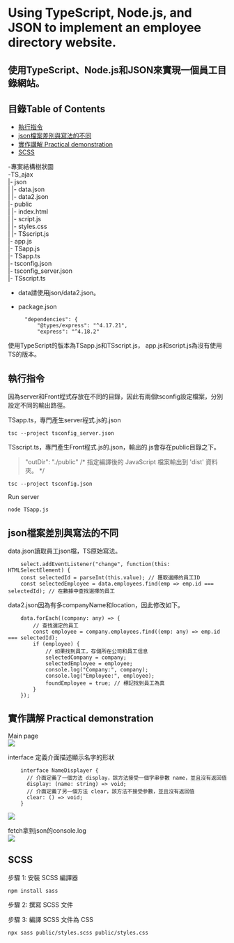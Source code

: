 # Using TypeScript, Node.js, and JSON to implement an employee directory website.
## 使用TypeScript、Node.js和JSON來實現一個員工目錄網站。

## 目錄Table of Contents
- [執行指令](#執行指令)
- [json檔案差別與寫法的不同](#json檔案差別與寫法的不同)
- [實作講解 Practical demonstration](#實作講解-Practical-demonstration)
- [SCSS](#SCSS)

-專案結構樹狀圖<br />
-TS_ajax <br />
  |- json <br />
  |  |- data.json <br />
  |  |- data2.json <br />
  |- public <br />
  |  |- index.html <br />
  |  |- script.js <br />
  |  |- styles.css <br />
  |  |- TSscript.js <br />
  |- app.js <br />
  |- TSapp.js <br />
  |- TSapp.ts <br />
  |- tsconfig.json <br />
  |- tsconfig_server.json <br />
  |- TSscript.ts <br />

- data請使用json/data2.json。

- package.json

        "dependencies": {
            "@types/express": "^4.17.21",
            "express": "^4.18.2"

使用TypeScript的版本為TSapp.js和TSscript.js，
app.js和script.js為沒有使用TS的版本。

## 執行指令
因為server和Front程式存放在不同的目錄，因此有兩個tsconfig設定檔案，分別設定不同的輸出路徑。

TSapp.ts，專門產生server程式.js的.json

    tsc --project tsconfig_server.json

TSscript.ts，專門產生Front程式.js的.json，輸出的.js會存在public目錄之下。
>"outDir": "./public"                    /* 指定編譯後的 JavaScript 檔案輸出到 'dist' 資料夾。 */

    tsc --project tsconfig.json

Run server

    node TSapp.js

## json檔案差別與寫法的不同
data.json讀取員工json檔，TS原始寫法。

        select.addEventListener("change", function(this: HTMLSelectElement) {
        const selectedId = parseInt(this.value); // 獲取選擇的員工ID
        const selectedEmployee = data.employees.find(emp => emp.id === selectedId); // 在數據中查找選擇的員工

data2.json因為有多companyName和location，因此修改如下。

        data.forEach((company: any) => {
            // 查找選定的員工
            const employee = company.employees.find((emp: any) => emp.id === selectedId);
            if (employee) {
                // 如果找到員工，存儲所在公司和員工信息
                selectedCompany = company;
                selectedEmployee = employee;
                console.log("Company:", company);
                console.log("Employee:", employee);
                foundEmployee = true; // 標記找到員工為真
            }
        });

## 實作講解 Practical demonstration

Main page <br />
![](https://github.com/weitsung50110/Type_script_node.js/blob/main/github_imgs/0.png)

interface 定義介面描述顯示名字的形狀 

        interface NameDisplayer {
          // 介面定義了一個方法 display，該方法接受一個字串參數 name，並且沒有返回值
          display: (name: string) => void;
          // 介面定義了另一個方法 clear，該方法不接受參數，並且沒有返回值
          clear: () => void;
        }
    
![](https://github.com/weitsung50110/Type_script_node.js/blob/main/github_imgs/1.png)

fetch拿到json的console.log <br />
![](https://github.com/weitsung50110/Type_script_node.js/blob/main/github_imgs/2.png)

## SCSS
步驟 1: 安裝 SCSS 編譯器

    npm install sass

步驟 2: 撰寫 SCSS 文件

步驟 3: 編譯 SCSS 文件為 CSS

    npx sass public/styles.scss public/styles.css
